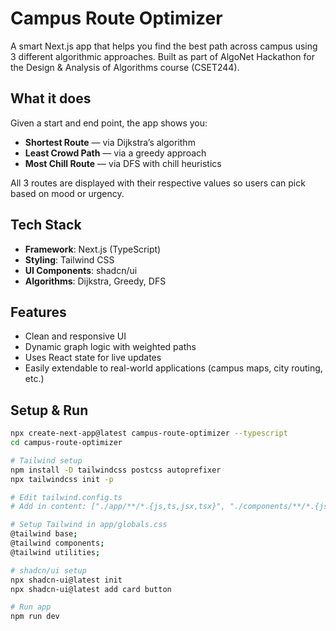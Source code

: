 # Campus Route Optimizer

A smart Next.js app that helps you find the best path across campus using 3 different algorithmic approaches. Built as part of AlgoNet Hackathon for the Design & Analysis of Algorithms course (CSET244).

## What it does

Given a start and end point, the app shows you:

- **Shortest Route** — via Dijkstra’s algorithm  
- **Least Crowd Path** — via a greedy approach  
- **Most Chill Route** — via DFS with chill heuristics  

All 3 routes are displayed with their respective values so users can pick based on mood or urgency.

## Tech Stack

- **Framework**: Next.js (TypeScript)
- **Styling**: Tailwind CSS
- **UI Components**: shadcn/ui
- **Algorithms**: Dijkstra, Greedy, DFS

## Features

- Clean and responsive UI  
- Dynamic graph logic with weighted paths  
- Uses React state for live updates  
- Easily extendable to real-world applications (campus maps, city routing, etc.)

## Setup & Run

```bash
npx create-next-app@latest campus-route-optimizer --typescript
cd campus-route-optimizer

# Tailwind setup
npm install -D tailwindcss postcss autoprefixer
npx tailwindcss init -p

# Edit tailwind.config.ts
# Add in content: ["./app/**/*.{js,ts,jsx,tsx}", "./components/**/*.{js,ts,jsx,tsx}"]

# Setup Tailwind in app/globals.css
@tailwind base;
@tailwind components;
@tailwind utilities;

# shadcn/ui setup
npx shadcn-ui@latest init
npx shadcn-ui@latest add card button

# Run app
npm run dev